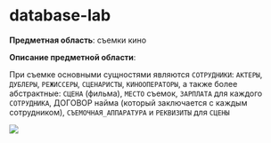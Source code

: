 # database-lab

**Предметная область**: съемки кино

**Описание предметной области**:

При съемке основными сущностями являются `СОТРУДНИКИ`: `АКТЕРЫ`, `ДУБЛЕРЫ`, `РЕЖИССЕРЫ`, `СЦЕНАРИСТЫ`, `КИНООПЕРАТОРЫ`, а также более абстрактные: `СЦЕНА` (фильма), `МЕСТО` съемок, `ЗАРПЛАТА` для каждого `СОТРУДНИКА`, ДОГОВОР найма (который заключается с каждым сотрудником), `СЪЕМОЧНАЯ_АППАРАТУРА` и `РЕКВИЗИТЫ` для `СЦЕНЫ`

![](https://i.imgur.com/s4BNtsL.png)
